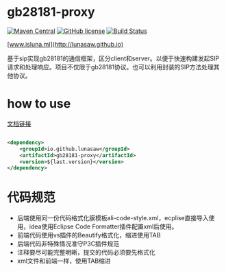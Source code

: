 # gb28181-proxy

[![Maven Central](https://img.shields.io/maven-central/v/io.github.lunasaw/luna-gb28181-proxy)](https://mvnrepository.com/artifact/io.github.lunasaw/gb28181-proxy-common)
[![GitHub license](https://img.shields.io/badge/MIT_License-blue.svg)](https://raw.githubusercontent.com/lunasaw/luna-gb28181-proxy/master/LICENSE)
[![Build Status](https://github.com/lunasaw/luna-gb28181-proxy/actions/workflows/maven-publish.yml/badge.svg?branch=master)](https://github.com/lunasaw/luna-gb28181-proxy/actions)

[www.isluna.ml](http://lunasaw.github.io)

基于sip实现gb28181的通信框架，区分client和server。以便于快速构建发起SIP请求和处理响应。项目不仅限于gb28181协议。也可以利用封装的SIP方法处理其他协议。



# how to use

<a href="https://lunasaw.github.io/luna-gb28181-proxy/docs/" target="_blank">文档链接</a>

```xml

<dependency>
    <groupId>io.github.lunasaw</groupId>
    <artifactId>gb28181-proxy</artifactId>
    <version>${last.version}</version>
</dependency>

```

# 代码规范

- 后端使用同一份代码格式化膜模板ali-code-style.xml，ecplise直接导入使用，idea使用Eclipse Code Formatter插件配置xml后使用。
- 前端代码使用vs插件的Beautify格式化，缩进使用TAB
- 后端代码非特殊情况准守P3C插件规范
- 注释要尽可能完整明晰，提交的代码必须要先格式化
- xml文件和前端一样，使用TAB缩进
